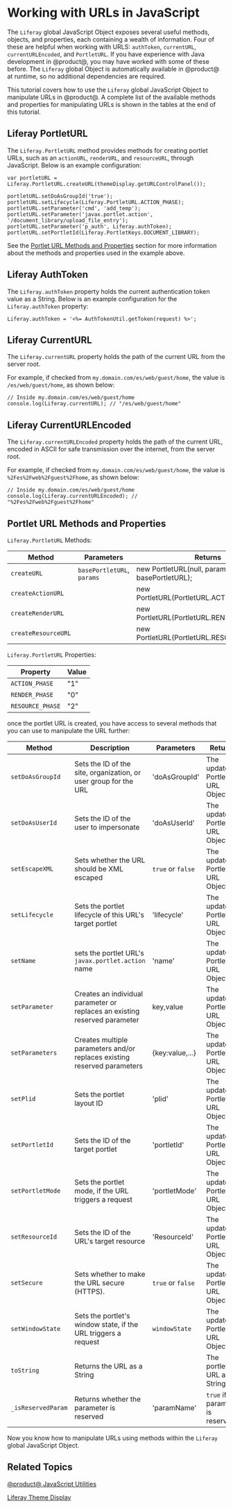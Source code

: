 # Working with URLs in JavaScript [](id=working-with-urls-in-javascript)

The `Liferay` global JavaScript Object exposes several useful methods, objects, 
and properties, each containing a wealth of information. Four of these are 
helpful when working with URLS: `authToken`, `currentURL`, `currentURLEncoded`, 
and `PortletURL`. If you have experience with Java development in @product@, you 
may have worked with some of these before. The `Liferay` global Object is 
automatically available in @product@ at runtime, so no additional dependencies 
are required. 

This tutorial covers how to use the `Liferay` global JavaScript Object to 
manipulate URLs in @product@. A complete list of the available methods and 
properties for manipulating URLs is shown in the tables at the end of this 
tutorial. 

## Liferay PortletURL [](id=liferay-portlet-url)

The `Liferay.PortletURL` method provides methods for creating portlet URLs, such 
as an `actionURL`, `renderURL`, and `resourceURL`, through JavaScript. Below is 
an example configuration:

    var portletURL = Liferay.PortletURL.createURL(themeDisplay.getURLControlPanel());

    portletURL.setDoAsGroupId('true');
    portletURL.setLifecycle(Liferay.PortletURL.ACTION_PHASE);
    portletURL.setParameter('cmd', 'add_temp');
    portletURL.setParameter('javax.portlet.action', '/document_library/upload_file_entry');
    portletURL.setParameter('p_auth', Liferay.authToken);
    portletURL.setPortletId(Liferay.PortletKeys.DOCUMENT_LIBRARY);
    
See the 
[Portlet URL Methods and Properties](#portlet-url-methods-and-properties) 
section for more information about the methods and properties used in the 
example above. 

## Liferay AuthToken [](id=liferay-auth-token)

The `Liferay.authToken` property holds the current authentication token value as 
a String. Below is an example configuration for the `Liferay.authToken` property:

    Liferay.authToken = '<%= AuthTokenUtil.getToken(request) %>';

## Liferay CurrentURL [](id=liferay-current-url)

The `Liferay.currentURL` property holds the path of the current URL from the 
server root.

For example, if checked from `my.domain.com/es/web/guest/home`, the value is 
`/es/web/guest/home`, as shown below:

    // Inside my.domain.com/es/web/guest/home
    console.log(Liferay.currentURL); // "/es/web/guest/home"

## Liferay CurrentURLEncoded [](id=liferay-current-url-encoded)

The `Liferay.currentURLEncoded` property holds the path of the current URL, 
encoded in ASCII for safe transmission over the internet, from the server root. 

For example, if checked from `my.domain.com/es/web/guest/home`, the value is 
`%2Fes%2Fweb%2Fguest%2Fhome`, as shown below:

    // Inside my.domain.com/es/web/guest/home
    console.log(Liferay.currentURLEncoded); // "%2Fes%2Fweb%2Fguest%2Fhome"

## Portlet URL Methods and Properties [](id=portlet-url-methods-and-properties)

`Liferay.PortletURL` Methods:

| Method | Parameters | Returns |
| --- | --- | --- |
| `createURL` | `basePortletURL`, `params` | new PortletURL(null, params, basePortletURL); |
| `createActionURL` |  | new PortletURL(PortletURL.ACTION_PHASE); |
| `createRenderURL` |  | new PortletURL(PortletURL.RENDER_PHASE); |
| `createResourceURL` |  | new PortletURL(PortletURL.RESOURCE_PHASE); |

`Liferay.PortletURL` Properties:

| Property | Value |
| --- | --- |
| `ACTION_PHASE` | "1" |
| `RENDER_PHASE` | "0" |
| `RESOURCE_PHASE` | "2" |

once the portlet URL is created, you have access to several methods that you can 
use to manipulate the URL further:

| Method | Description | Parameters | Returns |
| --- | --- | --- | --- |
| `setDoAsGroupId` | Sets the ID of the site, organization, or user group for the URL | 'doAsGroupId' | The updated Portlet URL Object |
| `setDoAsUserId` | Sets the ID of the user to impersonate | 'doAsUserId' | The updated Portlet URL Object |
| `setEscapeXML` | Sets whether the URL should be XML escaped | `true` or `false` | The updated Portlet URL Object |
| `setLifecycle` | Sets the portlet lifecycle of this URL's target portlet | 'lifecycle' | The updated Portlet URL Object |
| `setName` | sets the portlet URL's `javax.portlet.action` name | 'name' | The updated Portlet URL Object |
| `setParameter` | Creates an individual parameter or replaces an existing reserved parameter | key,value | The updated Portlet URL Object |
| `setParameters` | Creates multiple parameters and/or replaces existing reserved parameters | {key:value,...} | The updated Portlet URL Object |
| `setPlid` | Sets the portlet layout ID | 'plid' | The updated Portlet URL Object |
| `setPortletId` | Sets the ID of the target portlet | 'portletId' | The updated Portlet URL Object |
| `setPortletMode` | Sets the portlet mode, if the URL triggers a request | 'portletMode' | The updated Portlet URL Object |
| `setResourceId` | Sets the ID of the URL's target resource | 'ResourceId' | The updated Portlet URL Object |
| `setSecure` | Sets whether to make the URL secure (HTTPS). | `true` or `false` | The updated Portlet URL Object |
| `setWindowState` | Sets the portlet's window state, if the URL triggers a request | `windowState` | The updated Portlet URL Object |
| `toString` | Returns the URL as a String |  | The portlet URL as a String |
| `_isReservedParam` | Returns whether the parameter is reserved | 'paramName' | `true` if the parameter is reserved |
 
Now you know how to manipulate URLs using methods within the `Liferay` global 
JavaScript Object. 

## Related Topics [](id=related-topics)

[@product@ JavaScript Utilities](/develop/tutorials/-/knowledge_base/7-1/javascript-utilities)

[Liferay Theme Display](/develop/tutorials/-/knowledge_base/7-1/liferay-themedisplay)
